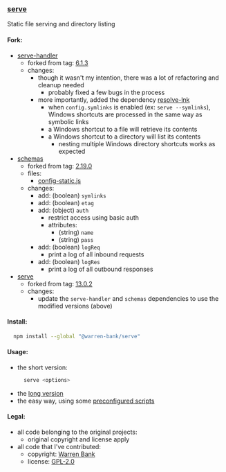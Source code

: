 ### [serve](https://github.com/warren-bank/node-serve)

Static file serving and directory listing

#### Fork:

* [serve-handler](https://github.com/vercel/serve-handler)
  - forked from tag: [6.1.3](https://github.com/vercel/serve-handler/releases/tag/6.1.3)
  - changes:
    * though it wasn't my intention, there was a lot of refactoring and cleanup needed
      - probably fixed a few bugs in the process
    * more importantly, added the dependency [resolve-lnk](https://github.com/ashbeats/resolve-lnk)
      - when `config.symlinks` is enabled (ex: `serve --symlinks`), Windows shortcuts are processed in the same way as symbolic links
      - a Windows shortcut to a file will retrieve its contents
      - a Windows shortcut to a directory will list its contents
        * nesting multiple Windows directory shortcuts works as expected
* [schemas](https://github.com/vercel/schemas)
  - forked from tag: [2.19.0](https://github.com/vercel/schemas/releases/tag/2.19.0)
  - files:
    * [config-static.js](https://github.com/vercel/schemas/blob/2.19.0/deployment/config-static.js)
  - changes:
    * add: (boolean) `symlinks`
    * add: (boolean) `etag`
    * add: (object)  `auth`
      - restrict access using basic auth
      - attributes:
        * (string) `name`
        * (string) `pass`
    * add: (boolean) `logReq`
      - print a log of all inbound requests
    * add: (boolean) `logRes`
      - print a log of all outbound responses
* [serve](https://github.com/vercel/serve)
  - forked from tag: [13.0.2](https://github.com/vercel/serve/releases/tag/13.0.2)
  - changes:
    * update the `serve-handler` and `schemas` dependencies to use the modified versions (above)

#### Install:

```bash
  npm install --global "@warren-bank/serve"
```

#### Usage:

* the short version:
  ```bash
    serve <options>
  ```
* the [long version](./lib/serve/README.md#usage)
* the easy way, using some [preconfigured scripts](https://github.com/warren-bank/node-serve/tree/master/test)

#### Legal:

* all code belonging to the original projects:
  - original copyright and license apply
* all code that I've contributed:
  - copyright: [Warren Bank](https://github.com/warren-bank)
  - license: [GPL-2.0](https://www.gnu.org/licenses/old-licenses/gpl-2.0.txt)
